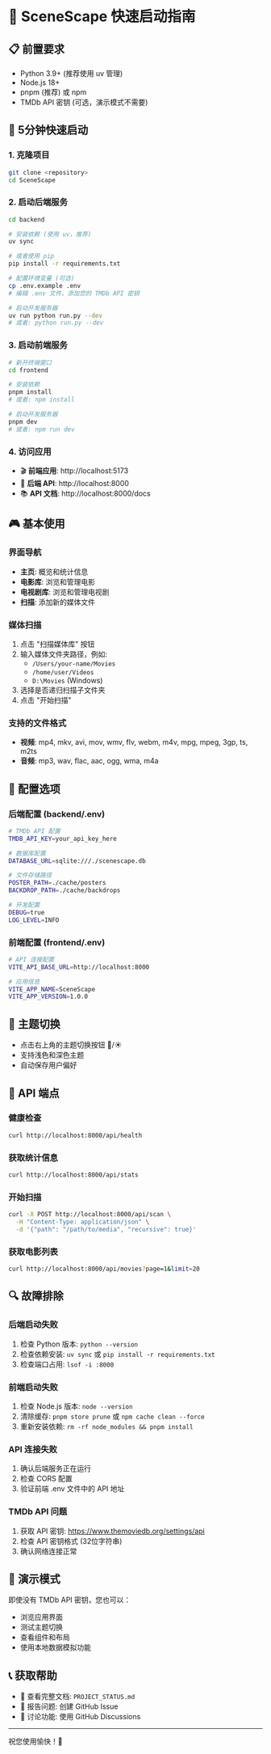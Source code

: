 # 🚀 SceneScape 快速启动指南

## 📋 前置要求

- Python 3.9+ (推荐使用 uv 管理)
- Node.js 18+ 
- pnpm (推荐) 或 npm
- TMDb API 密钥 (可选，演示模式不需要)

## 🎯 5分钟快速启动

### 1. 克隆项目
```bash
git clone <repository>
cd SceneScape
```

### 2. 启动后端服务
```bash
cd backend

# 安装依赖 (使用 uv，推荐)
uv sync

# 或者使用 pip
pip install -r requirements.txt

# 配置环境变量 (可选)
cp .env.example .env
# 编辑 .env 文件，添加您的 TMDb API 密钥

# 启动开发服务器
uv run python run.py --dev
# 或者: python run.py --dev
```

### 3. 启动前端服务
```bash
# 新开终端窗口
cd frontend

# 安装依赖
pnpm install
# 或者: npm install

# 启动开发服务器
pnpm dev
# 或者: npm run dev
```

### 4. 访问应用
- 🎬 **前端应用**: http://localhost:5173
- 🔌 **后端 API**: http://localhost:8000
- 📚 **API 文档**: http://localhost:8000/docs

## 🎮 基本使用

### 界面导航
- **主页**: 概览和统计信息
- **电影库**: 浏览和管理电影
- **电视剧库**: 浏览和管理电视剧
- **扫描**: 添加新的媒体文件

### 媒体扫描
1. 点击 "扫描媒体库" 按钮
2. 输入媒体文件夹路径，例如:
   - `/Users/your-name/Movies`
   - `/home/user/Videos`
   - `D:\Movies` (Windows)
3. 选择是否递归扫描子文件夹
4. 点击 "开始扫描"

### 支持的文件格式
- **视频**: mp4, mkv, avi, mov, wmv, flv, webm, m4v, mpg, mpeg, 3gp, ts, m2ts
- **音频**: mp3, wav, flac, aac, ogg, wma, m4a

## 🔧 配置选项

### 后端配置 (backend/.env)
```bash
# TMDb API 配置
TMDB_API_KEY=your_api_key_here

# 数据库配置
DATABASE_URL=sqlite:///./scenescape.db

# 文件存储路径
POSTER_PATH=./cache/posters
BACKDROP_PATH=./cache/backdrops

# 开发配置
DEBUG=true
LOG_LEVEL=INFO
```

### 前端配置 (frontend/.env)
```bash
# API 连接配置
VITE_API_BASE_URL=http://localhost:8000

# 应用信息
VITE_APP_NAME=SceneScape
VITE_APP_VERSION=1.0.0
```

## 🎨 主题切换
- 点击右上角的主题切换按钮 🌙/☀️
- 支持浅色和深色主题
- 自动保存用户偏好

## 📡 API 端点

### 健康检查
```bash
curl http://localhost:8000/api/health
```

### 获取统计信息
```bash
curl http://localhost:8000/api/stats
```

### 开始扫描
```bash
curl -X POST http://localhost:8000/api/scan \
  -H "Content-Type: application/json" \
  -d '{"path": "/path/to/media", "recursive": true}'
```

### 获取电影列表
```bash
curl http://localhost:8000/api/movies?page=1&limit=20
```

## 🔍 故障排除

### 后端启动失败
1. 检查 Python 版本: `python --version`
2. 检查依赖安装: `uv sync` 或 `pip install -r requirements.txt`
3. 检查端口占用: `lsof -i :8000`

### 前端启动失败
1. 检查 Node.js 版本: `node --version`
2. 清除缓存: `pnpm store prune` 或 `npm cache clean --force`
3. 重新安装依赖: `rm -rf node_modules && pnpm install`

### API 连接失败
1. 确认后端服务正在运行
2. 检查 CORS 配置
3. 验证前端 .env 文件中的 API 地址

### TMDb API 问题
1. 获取 API 密钥: https://www.themoviedb.org/settings/api
2. 检查 API 密钥格式 (32位字符串)
3. 确认网络连接正常

## 🧪 演示模式

即使没有 TMDb API 密钥，您也可以：
- 浏览应用界面
- 测试主题切换
- 查看组件和布局
- 使用本地数据模拟功能

## 📞 获取帮助

- 📖 查看完整文档: `PROJECT_STATUS.md`
- 🐛 报告问题: 创建 GitHub Issue
- 💬 讨论功能: 使用 GitHub Discussions

---

祝您使用愉快！🎉
